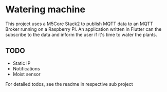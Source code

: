 # Watering machine

This project uses a M5Core Stack2 to publish MQTT data to an MQTT Broker running on a Raspberry PI. An application written in Flutter can the subscribe to the data and inform the user if it's time to water the plants.


## TODO
* Static IP
* Notifications
* Moist sensor

For detailed todos, see the readme in respective sub project